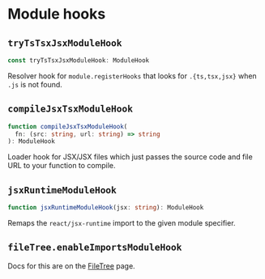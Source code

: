 # Module hooks



## `tryTsTsxJsxModuleHook`

```ts
const tryTsTsxJsxModuleHook: ModuleHook
```

Resolver hook for `module.registerHooks` that looks for
`.{ts,tsx,jsx}` when `.js` is not found.



## `compileJsxTsxModuleHook`

```ts
function compileJsxTsxModuleHook(
  fn: (src: string, url: string) => string
): ModuleHook
```

Loader hook for JSX/JSX files which just passes the
source code and file URL to your function to compile.



## `jsxRuntimeModuleHook`

```ts
function jsxRuntimeModuleHook(jsx: string): ModuleHook
```

Remaps the `react/jsx-runtime` import to the given module specifier.



## `fileTree.enableImportsModuleHook`

Docs for this are on the [FileTree](filetree.md#filetreeenableimportsmodulehook) page.
